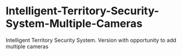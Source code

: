 # Intelligent-Territory-Security-System-Multiple-Cameras
Intelligent Territory Security System. Version with opportunity to add multiple cameras
